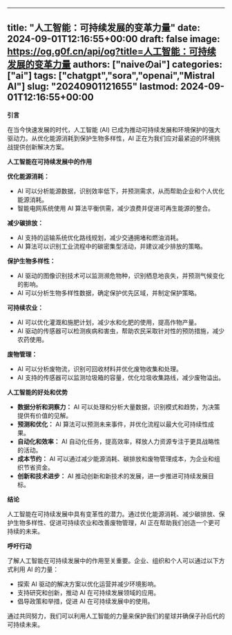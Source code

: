 
---
title: "人工智能：可持续发展的变革力量"
date: 2024-09-01T12:16:55+00:00
draft: false
image: https://og.g0f.cn/api/og?title=人工智能：可持续发展的变革力量
authors: ["naiveのai"]
categories: ["ai"]
tags: ["chatgpt","sora","openai","Mistral AI"]
slug: "20240901121655"
lastmod: 2024-09-01T12:16:55+00:00
---
**引言**

在当今快速发展的时代，人工智能 (AI) 已成为推动可持续发展和环境保护的强大驱动力。从优化能源消耗到保护生物多样性，AI 正在为我们应对最紧迫的环境挑战提供创新解决方案。

**人工智能在可持续发展中的作用**

**优化能源消耗：**
* AI 可以分析能源数据，识别效率低下，并预测需求，从而帮助企业和个人优化能源消耗。
* 智能电网系统使用 AI 算法平衡供需，减少浪费并促进可再生能源的整合。

**减少碳排放：**
* AI 支持的运输系统优化路线规划，减少交通拥堵和燃油消耗。
* AI 算法可以识别工业流程中的碳密集型活动，并建议减少排放的策略。

**保护生物多样性：**
* AI 驱动的图像识别技术可以监测濒危物种，识别栖息地丧失，并预测气候变化的影响。
* AI 可以分析生物多样性数据，确定保护优先区域，并制定保护策略。

**可持续农业：**
* AI 可以优化灌溉和施肥计划，减少水和化肥的使用，提高作物产量。
* AI 驱动的传感器可以检测疾病和害虫，帮助农民采取针对性的预防措施，减少农药使用。

**废物管理：**
* AI 可以分析废物流，识别可回收材料并优化废物收集和处理。
* AI 支持的传感器可以监测垃圾箱的容量，优化垃圾收集路线，减少废物溢出。

**人工智能的好处和优势**

* **数据分析和洞察力：** AI 可以处理和分析大量数据，识别模式和趋势，为决策提供有价值的见解。
* **预测和优化：** AI 算法可以预测未来事件，并优化流程以最大化可持续性成果。
* **自动化和效率：** AI 自动化任务，提高效率，释放人力资源专注于更具战略性的活动。
* **成本节约：** AI 可以通过减少能源消耗、碳排放和废物管理成本，为企业和组织节省资金。
* **创新和技术进步：** AI 推动创新和新技术的发展，进一步推进可持续发展目标。

**结论**

人工智能在可持续发展中具有变革性的潜力。通过优化能源消耗、减少碳排放、保护生物多样性、促进可持续农业和改善废物管理，AI 正在帮助我们创造一个更可持续的未来。

**呼吁行动**

了解人工智能在可持续发展中的作用至关重要。企业、组织和个人可以通过以下方式利用 AI 的力量：

* 探索 AI 驱动的解决方案以优化运营并减少环境影响。
* 支持研究和创新，推动 AI 在可持续发展领域的应用。
* 倡导政策和举措，促进 AI 在可持续发展中的使用。

通过共同努力，我们可以利用人工智能的力量来保护我们的星球并确保子孙后代的可持续未来。